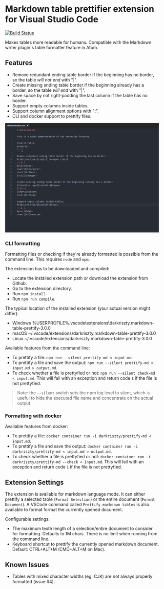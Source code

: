 # Markdown table prettifier extension for Visual Studio Code

[![Build Status](https://travis-ci.org/darkriszty/MarkdownTablePrettify-VSCodeExt.svg?branch=master)](https://travis-ci.org/darkriszty/MarkdownTablePrettify-VSCodeExt)

Makes tables more readable for humans. Compatible with the Markdown writer plugin's table formatter feature in Atom.

## Features

- Remove redundant ending table border if the beginning has no border, so the table _will not end_ with "|".
- Create missing ending table border if the beginning already has a border, so the table _will end_ with "|".
- Save space by not right-padding the last column if the table has no border.
- Support empty columns inside tables.
- Support column alignment options with ":".
- CLI and docker support to prettify files.

![feature X](assets/animation.gif)

### CLI formatting

Formatting files or checking if they're already formatted is possible from the command line. This requires `node` and `npm`.

The extension has to be downloaded and compiled:
- Locate the installed extension path or download the extension from Github.
- Go to the extension directory.
- Run `npm install`.
- Run `npm run compile`.

The typical location of the installed extension (your actual version might differ):
- Windows %USERPROFILE%\.vscode\extensions\darkriszty.markdown-table-prettify-3.0.0
- macOS ~/.vscode/extensions/darkriszty.markdown-table-prettify-3.0.0
- Linux ~/.vscode/extensions/darkriszty.markdown-table-prettify-3.0.0

Available features from the command line:
- To prettify a file: `npm run --silent prettify-md < input.md`.
- To prettify a file and save the output: `npm run --silent prettify-md < input.md > output.md`.
- To check whether a file is prettyfied or not: `npm run --silent check-md < input.md`. This will fail with an exception and return code `1` if the file is not prettyfied.

> Note: the `--silent` switch sets the npm log level to silent, which is useful to hide the executed file name and concentrate on the actual output.

### Formatting with docker

Available features from docker:
- To prettify a file: `docker container run -i darkriszty/prettify-md < input.md`.
- To prettify a file and save the output: `docker container run -i darkriszty/prettify-md < input.md > output.md`.
- To check whether a file is prettyfied or not: `docker container run -i darkriszty/prettify-md --check < input.md`. This will fail with an exception and return code `1` if the file is not prettyfied.

## Extension Settings

The extension is available for markdown language mode. It can either prettify a selected table (`Format Selection`) or the entire document (`Format Document`).
A VSCode command called `Prettify markdown tables` is also available to format format the currently opened document. 

Configurable settings:
- The maximum texth length of a selection/entire document to consider for formatting. Defaults to 1M chars. There is no limit when running from the command line.
- Keyboard shortcut to prettify the currently opened markdown document. Default: CTRL+ALT+M (CMD+ALT+M on Mac).

## Known Issues

- Tables with mixed character widths (eg: CJK) are not always properly formatted (issue #4).